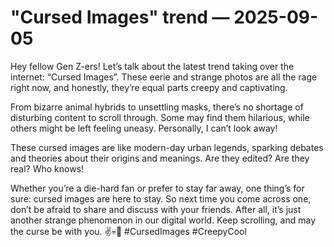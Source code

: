 # "Cursed Images" trend — 2025-09-05

Hey fellow Gen Z-ers! Let’s talk about the latest trend taking over the internet: “Cursed Images”. These eerie and strange photos are all the rage right now, and honestly, they’re equal parts creepy and captivating.

From bizarre animal hybrids to unsettling masks, there’s no shortage of disturbing content to scroll through. Some may find them hilarious, while others might be left feeling uneasy. Personally, I can’t look away!

These cursed images are like modern-day urban legends, sparking debates and theories about their origins and meanings. Are they edited? Are they real? Who knows!

Whether you’re a die-hard fan or prefer to stay far away, one thing’s for sure: cursed images are here to stay. So next time you come across one, don’t be afraid to share and discuss with your friends. After all, it’s just another strange phenomenon in our digital world. Keep scrolling, and may the curse be with you. ✌️💀📸 #CursedImages #CreepyCool